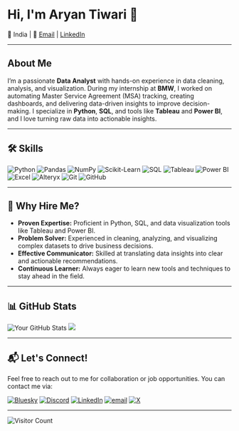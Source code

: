 # Hi, I'm Aryan Tiwari 👋

📍 India | 📧 [Email](mailto:tiwari.aryan@hotmail.com) | [LinkedIn](https://linkedin.com/in/aryan-tiwari-snu)

---

## About Me
I’m a passionate **Data Analyst** with hands-on experience in data cleaning, analysis, and visualization. During my internship at **BMW**, I worked on automating Master Service Agreement (MSA) tracking, creating dashboards, and delivering data-driven insights to improve decision-making. I specialize in **Python**, **SQL**, and tools like **Tableau** and **Power BI**, and I love turning raw data into actionable insights.

---

## 🛠️ Skills
![Python](https://img.shields.io/badge/Python-3776AB?style=for-the-badge&logo=python&logoColor=white)
![Pandas](https://img.shields.io/badge/Pandas-2C2D72?style=for-the-badge&logo=pandas&logoColor=white)
![NumPy](https://img.shields.io/badge/NumPy-013243?style=for-the-badge&logo=numpy&logoColor=white)
![Scikit-Learn](https://img.shields.io/badge/Scikit_Learn-F7931E?style=for-the-badge&logo=scikit-learn&logoColor=white)
![SQL](https://img.shields.io/badge/SQL-4479A1?style=for-the-badge&logo=mysql&logoColor=white)
![Tableau](https://img.shields.io/badge/Tableau-E97627?style=for-the-badge&logo=tableau&logoColor=white)
![Power BI](https://img.shields.io/badge/Power_BI-F2C811?style=for-the-badge&logo=power-bi&logoColor=black)
![Excel](https://img.shields.io/badge/Excel-217346?style=for-the-badge&logo=microsoft-excel&logoColor=white)
![Alteryx](https://img.shields.io/badge/Alteryx-00A3E0?style=for-the-badge&logo=alteryx&logoColor=white)
![Git](https://img.shields.io/badge/Git-F05032?style=for-the-badge&logo=git&logoColor=white)
![GitHub](https://img.shields.io/badge/GitHub-181717?style=for-the-badge&logo=github&logoColor=white)

---

## 🌟 Why Hire Me?
- **Proven Expertise:** Proficient in Python, SQL, and data visualization tools like Tableau and Power BI.
- **Problem Solver:** Experienced in cleaning, analyzing, and visualizing complex datasets to drive business decisions.
- **Effective Communicator:** Skilled at translating data insights into clear and actionable recommendations.
- **Continuous Learner:** Always eager to learn new tools and techniques to stay ahead in the field.

---

## 📊 GitHub Stats
![Your GitHub Stats](https://github-readme-stats.vercel.app/api?username=im-caveman&show_icons=true&theme=radical&hide_border=false&include_all_commits=true&count_private=true)
![](https://nirzak-streak-stats.vercel.app/?user=im-caveman&theme=dark&hide_border=false)

---

## 📬 Let's Connect!
Feel free to reach out to me for collaboration or job opportunities. You can contact me via:

[![Bluesky](https://img.shields.io/badge/bluesky-0285FF?logo=bluesky&logoColor=%23FFFFFF)](https://bsky.app/profile/coding-hashira.bsky.social) [![Discord](https://img.shields.io/badge/Discord-%237289DA.svg?logo=discord&logoColor=white)](https://discord.gg/sanemi_7) [![LinkedIn](https://img.shields.io/badge/LinkedIn-%230077B5.svg?logo=linkedin&logoColor=white)](https://linkedin.com/in/aryan-tiwari-snu) [![email](https://img.shields.io/badge/Email-D14836?logo=gmail&logoColor=white)](mailto:tiwari.aryan@hotmail.com) [![X](https://img.shields.io/badge/X-black.svg?logo=X&logoColor=white)](https://x.com/coding-hashira)  

---

![Visitor Count](https://visitor-badge.glitch.me/badge?page_id=YourGitHubUsername.YourRepoName)
